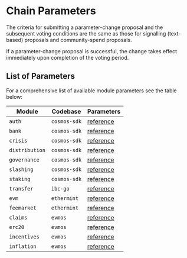 <!--
order: 6
-->

# Chain Parameters

The criteria for submitting a parameter-change proposal and the subsequent voting conditions are the same as those for signalling (text-based) proposals and community-spend proposals.

If a parameter-change proposal is successful, the change takes effect immediately upon completion of the voting period.

## List of Parameters

For a comprehensive list of available module parameters see the table below:

| Module         | Codebase     | Parameters                                                                                      |
| -------------- | ------------ | ----------------------------------------------------------------------------------------------- |
| `auth`         | `cosmos-sdk` | [reference](https://docs.cosmos.network/main/modules/auth/06_params.html)                     |
| `bank`         | `cosmos-sdk` | [reference](https://docs.cosmos.network/main/modules/bank/05_params.html)                     |
| `crisis`       | `cosmos-sdk` | [reference](https://docs.cosmos.network/main/modules/crisis/04_params.html)                   |
| `distribution` | `cosmos-sdk` | [reference](https://docs.cosmos.network/main/modules/distribution/06_events.html)             |
| `governance`   | `cosmos-sdk` | [reference](https://docs.cosmos.network/main/modules/gov/06_params.html)                      |
| `slashing`     | `cosmos-sdk` | [reference](https://docs.cosmos.network/main/modules/slashing/08_params.html)                 |
| `staking`      | `cosmos-sdk` | [reference](https://docs.cosmos.network/main/modules/staking/08_params.html)                  |
| `transfer`     | `ibc-go`     | [reference](https://github.com/cosmos/ibc-go/blob/main/modules/apps/transfer/spec/07_params.md) |
| `evm`          | `ethermint`  | [reference](https://evmos.dev/modules/evm/08_params.html)                                       |
| `feemarket`    | `ethermint`  | [reference](https://evmos.dev/modules/feemarket/07_params.html)                                 |
| `claims`       | `evmos`      | [reference](https://evmos.dev/modules/claims/06_parameters.html)                                |
| `erc20`        | `evmos`      | [reference](https://evmos.dev/modules/erc20/07_parameters.html)                                 |
| `incentives`   | `evmos`      | [reference](https://evmos.dev/modules/incentives/07_parameters.html)                            |
| `inflation`    | `evmos`      | [reference](https://evmos.dev/modules/inflation/05_parameters.html)                             |
